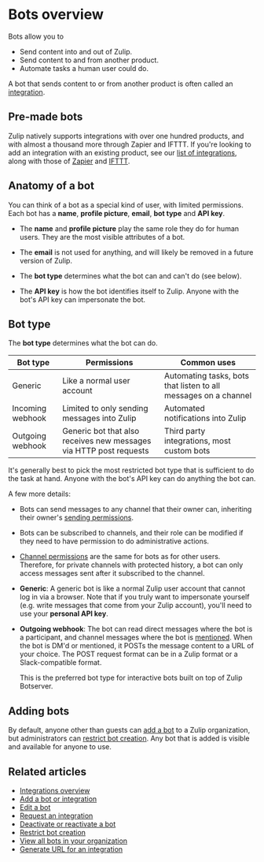 # Bots overview

Bots allow you to

* Send content into and out of Zulip.
* Send content to and from another product.
* Automate tasks a human user could do.

A bot that sends content to or from another product is often called an
[integration](/help/integrations-overview).

## Pre-made bots

Zulip natively supports integrations with over one hundred products, and with
almost a thousand more through Zapier and IFTTT. If you're looking to add an
integration with an existing product, see our
[list of integrations](/integrations/), along with those of
[Zapier](https://zapier.com/apps) and [IFTTT](https://ifttt.com/search).

## Anatomy of a bot

You can think of a bot as a special kind of user, with limited permissions.
Each bot has a **name**, **profile picture**, **email**, **bot type** and **API key**.

* The **name** and **profile picture** play the same role they do for human users. They
are the most visible attributes of a bot.

* The **email** is not used for anything, and will likely be removed in a
future version of Zulip.

* The **bot type** determines what the bot can and can't do (see below).

* The **API key** is how the bot identifies itself to Zulip. Anyone with the
  bot's API key can impersonate the bot.

## Bot type

The **bot type** determines what the bot can do.

Bot type | Permissions | Common uses
---|---|---
Generic | Like a normal user account | Automating tasks, bots that listen to all messages on a channel
Incoming webhook | Limited to only sending messages into Zulip | Automated notifications into Zulip
Outgoing webhook | Generic bot that also receives new messages via HTTP post requests | Third party integrations, most custom bots

It's generally best to pick the most restricted bot type that is sufficient
to do the task at hand. Anyone with the bot's API key can do anything the
bot can.

A few more details:

* Bots can send messages to any channel that their owner can,
  inheriting their owner's [sending permissions](/help/channel-posting-policy).

* Bots can be subscribed to channels, and their role can be modified if
  they need to have permission to do administrative actions.

* [Channel permissions](/help/channel-permissions) are the same for bots
  as for other users. Therefore, for private channels with protected
  history, a bot can only access messages sent after it subscribed
  to the channel.

* **Generic**: A generic bot is like a normal Zulip user account that
  cannot log in via a browser.  Note that if you truly want to
  impersonate yourself (e.g. write messages that come from your Zulip
  account), you'll need to use your **personal API key**.

* **Outgoing webhook**: The bot can read direct messages where the bot is a
  participant, and channel messages where the bot is [mentioned](/help/mention-a-user-or-group). When the
  bot is DM'd or mentioned, it POSTs the message content to a URL of your
  choice. The POST request format can be in a Zulip format or a
  Slack-compatible format.

    This is the preferred bot type for interactive bots built on top of Zulip
    Botserver.

## Adding bots

By default, anyone other than guests can [add a bot](/help/add-a-bot-or-integration) to a
Zulip organization, but administrators can
[restrict bot creation](/help/restrict-bot-creation). Any bot that is added
is visible and available for anyone to use.

## Related articles

* [Integrations overview](/help/integrations-overview)
* [Add a bot or integration](/help/add-a-bot-or-integration)
* [Edit a bot](/help/edit-a-bot)
* [Request an integration](/help/request-an-integration)
* [Deactivate or reactivate a bot](/help/deactivate-or-reactivate-a-bot)
* [Restrict bot creation](/help/restrict-bot-creation)
* [View all bots in your organization](/help/view-all-bots-in-your-organization)
* [Generate URL for an integration](/help/generate-integration-url)
